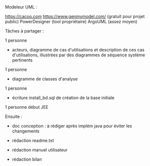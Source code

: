 Modeleur UML :

https://cacoo.com
https://www.genmymodel.com/ (gratuit pour projet public)
PowerDesigner (tool propriétaire)
ArgoUML (assez moyen)


Tâches à partager :

1 personne
- acteurs, diagramme de cas d'utilisations et description de ces cas d'utilisations, illustrées par des diagrammes de séquence système pertinents

1 personne
- diagramme de classes d'analyse

1 personne
- écriture install_bd.sql de création de la base initiale

1 personne
début JEE


Ensuite :

- doc conception : à rédiger après implém java pour éviter les changements

- rédaction readme.txt
- rédaction manuel utilisateur
- rédaction bilan
